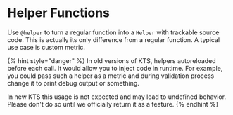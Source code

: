 # Helper Functions

Use `@helper` to turn a regular function into a `Helper` with trackable source code. This is actually its only difference from a regular function. A typical use case is custom metric.

{% hint style="danger" %}
In old versions of KTS, helpers autoreloaded before each call. It would allow you to inject code in runtime. For example, you could pass such a helper as a metric and during validation process change it to print debug output or something. 

In new KTS this usage is not expected and may lead to undefined behavior. Please don't do so until we officially return it as a feature.
{% endhint %}



